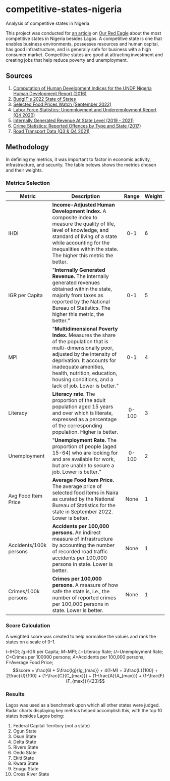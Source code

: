# competitive-states-nigeria

 Analysis of competitive states in Nigeria

This project was conducted for [an article](https://redeagleng.com/economy/lagos-nigeria-states/) on [Our Red Eagle](https://redeagleng.com/) about the most competitive states in Nigeria besides Lagos. A competitive state is one that enables business environments, possesses resources and human capital, has good infrastructure, and is generally safe for business with a high consumer market. Competitive states are good at attracting investment and creating jobs that help reduce poverty and unemployment.

## Sources

1. [Computation of Human Development Indices for the UNDP Nigeria Human Development Report (2016)](https://nigerianstat.gov.ng/elibrary/read/830/)
2. [BudgIT's 2022 State of States](https://yourbudgit.com/wp-content/uploads/2022/10/2022-State-of-States-Report.pdf/)
3. [Selected Food Prices Watch (September 2022)](https://nigerianstat.gov.ng/elibrary/read/1241247/)
4. [Labor Force Statistics: Unemployment and Underemployment Report (Q4 2020)](https://nigerianstat.gov.ng/elibrary/read/1238/)
5. [Internally Generated Revenue At State Level (2019 - 2021)](https://nigerianstat.gov.ng/elibrary/read/1241239/)
6. [Crime Statistics: Reported Offences by Type and State (2017)](https://nigerianstat.gov.ng/elibrary/read/786/)
7. [Road Transport Data (Q3 & Q4 2021)](https://nigerianstat.gov.ng/elibrary/read/1241145/)

## Methodology

In defining my metrics, it was important to factor in economic activity, infrastructure, and security. The table belows shows the metrics chosen and their weights. 

### Metrics Selection

 |Metric|Description|Range|Weight|
 |-------------------|-------------------|:----------------:|----------------|
 |IHDI|**Income-Adjusted Human Development Index.** A composite index to measure the quality of life, level of knowledge, and standard of living of a state while accounting for the inequalities within the state. The higher this metric the better.|0-1|6|
 |IGR per Capita | "**Internally Generated Revenue.** The internally generated revenues obtained within the state, majorly from taxes as reported by the National Bureau of Statistics. The higher this metric, the better."|0-1|5|
 |MPI|"**Multidimensional Poverty Index.** Measures the share of the population that is multi-dimensionally poor, adjusted by the intensity of deprivation. It accounts for inadequate amenities, health, nutrition, education, housing conditions, and a lack of job. Lower is better."|0-1|4|
 |Literacy|**Literacy rate.** The proportion of the adult population aged 15 years and over which is literate, expressed as a percentage of the corresponding population. Higher is better.|0-100|3|
 |Unemployment|"**Unemployment Rate.** The proportion of people (aged 15-64) who are looking for and are available for work, but are unable to secure a job. Lower is better."|0-100|2|
 |Avg Food Item Price|**Average Food Item Price.** The average price of selected food items in Naira as curated by the National Bureau of Statistics for the state in September 2022. Lower is better.|None|1|
 |Accidents/100k persons|**Accidents per 100,000 persons.** An indirect measure of infrastructure by accounting the number of recorded road traffic accidents per 100,000 persons in state. Lower is better.|None|1|
 |Crimes/100k persons|**Crimes per 100,000 persons.** A measure of how safe the state is, i.e., the number of reported crimes per 100,000 persons in state. Lower is better.|None|1|

### Score Calculation

A weighted score was created to help normalise the values and rank the states on a scale of 0-1. 

$I$=IHDI;
$Ig$=IGR per Capita;
$M$=MPI;
$L$=Literacy Rate;
$U$=Unemployment Rate;
$C$=Crimes per 100000 persons;
$A$=Accidents per 100,000 persons;
$F$=Average Food Price;
$$score = \frac{6I + 5\frac{Ig}{Ig_{max}} + 4(1-M) + 3\frac{L}{100} + 2\frac{U}{100} + (1-\frac{C}{C_{max}}) + (1-\frac{A}{A_{max}}) + (1-\frac{F}{F_{max}})}{23}$$

### Results

Lagos was used as a benchmark upon which all other states were judged. Radar charts displaying key metrics helped accomplish this, with the top 10 states besides Lagos being:

1. Federal Capital Territory (not a state)
2. Ogun State
3. Osun State
4. Delta State
5. Rivers State
6. Ondo State
7. Ekiti State
8. Kwara State
9. Enugu State
10. Cross River State
